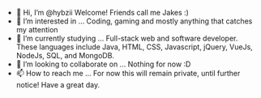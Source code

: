 - 👋 Hi, I’m @hybzii Welcome! Friends call me Jakes :)
- 👀 I’m interested in ... Coding, gaming and mostly anything that catches my attention
- 🌱 I’m currently studying ... Full-stack web and software developer. These languages include Java, HTML, CSS, Javascript, jQuery, VueJs, NodeJs, SQL, and MongoDB.
- 💞️ I’m looking to collaborate on ... Nothing for now :D
- 📫 How to reach me ... For now this will remain private, until further notice! Have a great day.

<!---
hybzii/hybzii is a ✨ special ✨ repository because its `README.md` (this file) appears on your GitHub profile.
You can click the Preview link to take a look at your changes.
--->
